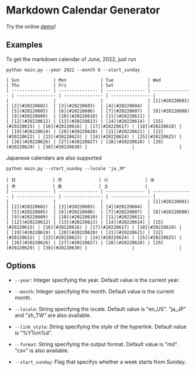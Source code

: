 # Markdown Calendar Generator
Try the online [demo](https://kaiwinut.github.io/markdown-calendar-generator/)!

## Examples
To get the markdown calendar of June, 2022, just run 

`python main.py --year 2022 --month 6 --start_sunday`

```
| Sun             | Mon             | Tue             | Wed             | Thu             | Fri             | Sat             |
| --------------- | --------------- | --------------- | --------------- | --------------- | --------------- | --------------- |
|                 |                 |                 | [1](#20220601)  | [2](#20220602)  | [3](#20220603)  | [4](#20220604)  |
| [5](#20220605)  | [6](#20220606)  | [7](#20220607)  | [8](#20220608)  | [9](#20220609)  | [10](#20220610) | [11](#20220611) |
| [12](#20220612) | [13](#20220613) | [14](#20220614) | [15](#20220615) | [16](#20220616) | [17](#20220617) | [18](#20220618) |
| [19](#20220619) | [20](#20220620) | [21](#20220621) | [22](#20220622) | [23](#20220623) | [24](#20220624) | [25](#20220625) |
| [26](#20220626) | [27](#20220627) | [28](#20220628) | [29](#20220629) | [30](#20220630) |                 |                 |
```

Japanese calendars are also supported

`python main.py --start_sunday --locale 'ja_JP'`

```
| 日              | 月              | 火              | 水              | 木              | 金              | 土              |
| --------------- | --------------- | --------------- | --------------- | --------------- | --------------- | --------------- |
|                 |                 |                 | [1](#20220601)  | [2](#20220602)  | [3](#20220603)  | [4](#20220604)  |
| [5](#20220605)  | [6](#20220606)  | [7](#20220607)  | [8](#20220608)  | [9](#20220609)  | [10](#20220610) | [11](#20220611) |
| [12](#20220612) | [13](#20220613) | [14](#20220614) | [15](#20220615) | [16](#20220616) | [17](#20220617) | [18](#20220618) |
| [19](#20220619) | [20](#20220620) | [21](#20220621) | [22](#20220622) | [23](#20220623) | [24](#20220624) | [25](#20220625) |
| [26](#20220626) | [27](#20220627) | [28](#20220628) | [29](#20220629) | [30](#20220630) |                 |                 |
```

## Options

- `--year`: Integer specifying the year. Default value is the current year.

- `--month`: Integer specifying the month. Default value is the current month.

- `--locale`: String specifying the locale. Default value is "en_US". "ja_JP" and "zh_TW" are also available.

- `--link_style`: String specifying the style of the hyperlink. Default value is "%Y%m%d".

- `--format`: String specifying the output format. Default value is "md". "csv" is also available.

- `--start_sunday`: Flag that specifys whether a week starts from Sunday.
